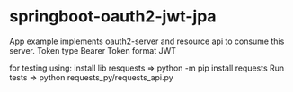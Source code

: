 # springboot-oauth2-jwt-jpa

App example implements oauth2-server and resource api to consume this server.
Token type Bearer
Token format JWT

for testing using:
 install lib resquests => python -m pip install requests
 Run tests => python requests_py/requests_api.py
